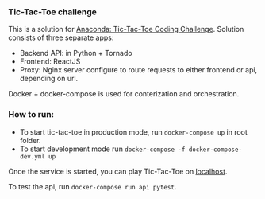 ### Tic-Tac-Toe challenge

This is a solution for [Anaconda: Tic-Tac-Toe Coding Challenge](https://github.com/ContinuumIO/tic-tac-toe-challenge).
Solution consists of three separate apps:
- Backend API: in Python + Tornado
- Frontend: ReactJS
- Proxy: Nginx server configure to route requests to either frontend or api, depending on url.

Docker + docker-compose is used for conterization and orchestration.

### How to run:
- To start tic-tac-toe in production mode, run `docker-compose up` in root folder.
- To start development mode run `docker-compose -f docker-compose-dev.yml up`

Once the service is started, you can play Tic-Tac-Toe on [localhost](http://localhost).

To test the api, run `docker-compose run api pytest`.
